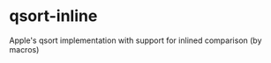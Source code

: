 qsort-inline
============

Apple's qsort implementation with support for inlined comparison (by macros)
